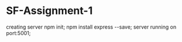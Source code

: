 # SF-Assignment-1

creating server
  npm init;
  npm install express --save;
  server running on port:5001;
